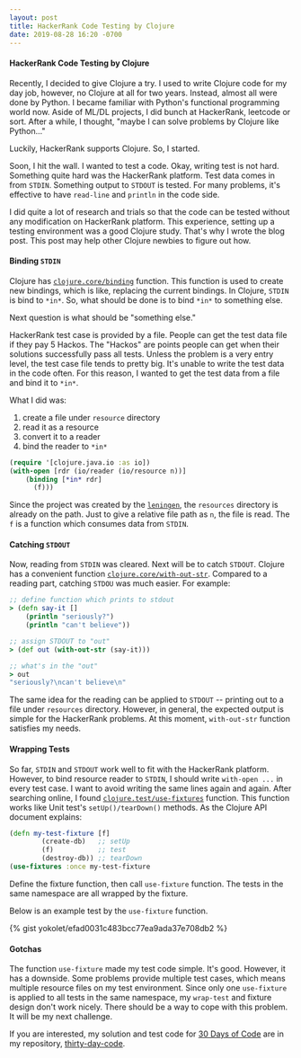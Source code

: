 ```yaml
---
layout: post
title: HackerRank Code Testing by Clojure
date: 2019-08-28 16:20 -0700
---
```


#### HackerRank Code Testing by Clojure ####

Recently, I decided to give Clojure a try.
I used to write Clojure code for my day job, however, no Clojure at all for two years.
Instead, almost all were done by Python.
I became familiar with Python's functional programming world now.
Aside of ML/DL projects, I did bunch at HackerRank, leetcode or sort.
After a while, I thought, "maybe I can solve problems by Clojure like Python..."

Luckily, HackerRank supports Clojure. So, I started.

Soon, I hit the wall. I wanted to test a code. Okay, writing test is not hard.
Something quite hard was the HackerRank platform.
Test data comes in from `STDIN`. Something output to `STDOUT` is tested.
For many problems, it's effective to have `read-line` and `println` in the code side.

I did quite a lot of research and trials so that the code can be tested
without any modification on HackerRank platform.
This experience, setting up a testing environment was a good Clojure study.
That's why I wrote the blog post.
This post may help other Clojure newbies to figure out how.

#### Binding `STDIN`

Clojure has [`clojure.core/binding`](https://clojuredocs.org/clojure.core/binding) function.
This function is used to create new bindings, which is like, replacing the current bindings.
In Clojure, `STDIN` is bind to `*in*`.
So, what should be done is to bind `*in*` to something else.

Next question is what should be "something else."

HackerRank test case is provided by a file.
People can get the test data file if they pay 5 Hackos.
The "Hackos" are points people can get when their solutions successfully pass all tests.
Unless the problem is a very entry level, the test case file tends to pretty big.
It's unable to write the test data in the code often.
For this reason, I wanted to get the test data from a file and bind it to `*in*`.

What I did was:
1. create a file under `resource` directory
2. read it as a resource
3. convert it to a reader
3. bind the reader to `*in*`

```clojure
(require '[clojure.java.io :as io])
(with-open [rdr (io/reader (io/resource n))]
    (binding [*in* rdr]
      (f)))
```

Since the project was created by the [`leningen`](https://leiningen.org/),
the `resources` directory is already on the path. Just to give a relative file path
as `n`, the file is read. The `f` is a function which consumes data from `STDIN`.

 
#### Catching `STDOUT`

Now, reading from `STDIN` was cleared. Next will be to catch `STDOUT`.
Clojure has a convenient function [`clojure.core/with-out-str`](https://clojuredocs.org/clojure.core/with-out-str).
Compared to a reading part, catching `STDOU` was much easier.
For example:

```clojure
;; define function which prints to stdout
> (defn say-it []
    (println "seriously?")
    (println "can't believe"))

;; assign STDOUT to "out"
> (def out (with-out-str (say-it)))

;; what's in the "out"
> out
"seriously?\ncan't believe\n" 
```

The same idea for the reading can be applied to `STDOUT` -- printing out to a file under `resources` directory.
However, in general, the expected output is simple for the HackerRank problems.
At this moment, `with-out-str` function satisfies my needs.


#### Wrapping Tests

So far, `STDIN` and `STDOUT` work well to fit with the HackerRank platform.
However, to bind resource reader to `STDIN`, I should write `with-open ...` in every test case. 
I want to avoid writing the same lines again and again.
After searching online, I found [`clojure.test/use-fixtures`](https://clojuredocs.org/clojure.test/use-fixtures) function.
This function works like Unit test's `setUp()/tearDown()` methods.
As the Clojure API document explains:

```clojure
(defn my-test-fixture [f]
        (create-db)   ;; setUp
        (f)           ;; test
        (destroy-db)) ;; tearDown
(use-fixtures :once my-test-fixture
```
Define the fixture function, then call `use-fixture` function.
The tests in the same namespace are all wrapped by the fixture.

Below is an example test by the `use-fixture` function.

{% gist yokolet/efad0031c483bcc77ea9ada37e708db2 %}

#### Gotchas

The function `use-fixture` made my test code simple. It's good.
However, it has a downside.
Some problems provide multiple test cases, which means multiple resource files on my test environment.
Since only one `use-fixture` is applied to all tests in the same namespace,
my `wrap-test` and fixture design don't work nicely.
There should be a way to cope with this problem.
It will be my next challenge.

If you are interested, my solution and test code for [30 Days of Code](https://www.hackerrank.com/domains/tutorials/30-days-of-code)
are in my repository, [thirty-day-code](https://github.com/yokolet/thirty-day-code). 
